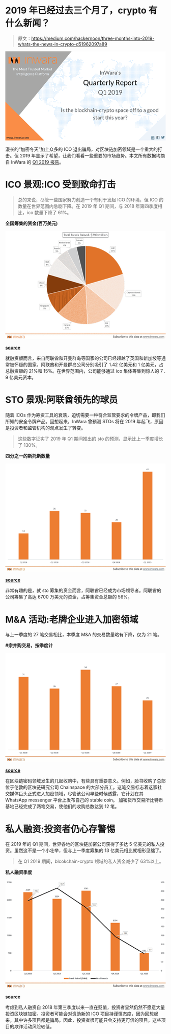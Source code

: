 # 2019 年已经过去三个月了，crypto 有什么新闻？

> 原文：<https://medium.com/hackernoon/three-months-into-2019-whats-the-news-in-crypto-d51962097a89>

![](img/81c0ad46ff1bfaa246f7933318585e28.png)

漫长的“加密冬天”加上众多的 ICO 退出骗局，对区块链加密领域是一个重大的打击。但 2019 年显示了希望，让我们看看一些重要的市场趋势。本文所有数据均摘自 InWara 的 [Q1 2019 报告](https://www.inwara.com/report/q1-2019-report)。

# ICO 景观:ICO 受到致命打击

> 总的来说，尽管一些国家努力创造一个有利于发起 ICO 的环境，但 ICO 的数量在世界范围内急剧下降。在 2019 年 Q1 期间，与 2018 年第四季度相比，ico 数量下降了 61%。

**全国筹集的资金(百万美元)**

![](img/cce2fecc03b125b230772c20ab82b9aa.png)

[**source**](https://www.inwara.com/report/q1-2019-report)

就融资额而言，来自阿联酋和开曼群岛等国家的公司已经超越了英国和新加坡等通常被怀疑的国家。阿联酋和开曼群岛公司分别吸引了 1.42 亿美元和 1 亿美元，占总融资额的 21%和 15%。在世界范围内，公司能够通过 ico 集体筹集到惊人的 7 . 9 亿美元资本。

# STO 景观:阿联酋领先的球员

随着 ICOs 作为筹资工具的衰落，迫切需要一种符合监管要求的令牌产品，即我们所知的安全令牌产品。回想起来，InWara 曾预测 STOs 将在 2019 年起飞，原因是投资者和监管机构的观点发生了转变。

> 这些数字证实了 2019 年 Q1 期间推出的 sto 的预测，显示比上一季度增长了 130%。

**四分之一的斯托斯数量**

![](img/39085dc823e9b441decd116fb95ab523.png)

[**source**](https://www.inwara.com/report/q1-2019-report)

非常有趣的是，就 sto 筹集的资金而言，阿联酋已经成为市场领导者。阿联酋的公司筹集了高达 6700 万美元的资金，占筹集资金总额的 56%。

# M&A 活动:老牌企业进入加密领域

与上一季度的 27 笔交易相比，本季度 M&A 的交易数量略有下降，仅为 21 笔。

**#宗并购交易，按季度计**

![](img/ba3d41db20dd326b9ef01b5520ffc1ba.png)

[**source**](https://www.inwara.com/report/q1-2019-report)

在区块链密码领域发生的几起收购中，有些具有重要意义。例如，脸书收购了总部位于伦敦的区块链研究公司 Chainspace 的大部分员工。这笔交易标志着这家社交媒体巨头正式进入加密领域，尽管该公司早些时候透露，它计划在其 WhatsApp messenger 平台上发布自己的 stable coin。
加密货币交易所比特币基地已经完成了两笔交易，使他们的收购总数达到 12 笔。

# 私人融资:投资者仍心存警惕

在 2019 年的 Q1 期间，世界各地的区块链加密公司获得了多达 5 亿美元的私人投资。虽然这不是一个小壮举，但与上一季度筹集的 13 亿美元相比就相形见绌了。

> 在 Q1 2019 期间，blcokchain-crypto 领域的私人资金减少了 63%以上。

**私人融资季度**

![](img/8ec3b6ac88d91d9dc47320184fdfdad4.png)

[**source**](https://www.inwara.com/report/q1-2019-report)

考虑到私人融资自 2018 年第三季度以来一直在贬值，投资者显然仍然不愿意大量投资区块链加密。投资者可能会对资助新的 ICO 项目持谨慎态度，因为回想起来，其中许多项目都是骗局。因此，投资者很可能只会支持更可信的项目，这些项目的欺诈活动风险较低。